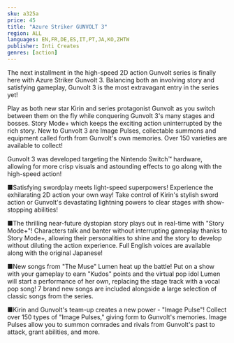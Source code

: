 ```yaml
---
sku: a325a
price: 45
title: "Azure Striker GUNVOLT 3"
region: ALL
languages: EN,FR,DE,ES,IT,PT,JA,KO,ZHTW
publisher: Inti Creates
genres: [action]
---
```

 The next installment in the high-speed 2D action Gunvolt series is finally here with Azure Striker Gunvolt 3. Balancing both an involving story and satisfying gameplay, Gunvolt 3 is the most extravagant entry in the series yet!

Play as both new star Kirin and series protagonist Gunvolt as you switch between them on the fly while conquering Gunvolt 3's many stages and bosses. Story Mode+ which keeps the exciting action uninterrupted by the rich story. New to Gunvolt 3 are Image Pulses, collectable summons and equipment called forth from Gunvolt's own memories. Over 150 varieties are available to collect!

Gunvolt 3 was developed targeting the Nintendo Switch™ hardware, allowing for more crisp visuals and astounding effects to go along with the high-speed action!

■Satisfying swordplay meets light-speed superpowers!
Experience the exhilarating 2D action your own way! Take control of Kirin's stylish sword action or Gunvolt's devastating lightning powers to clear stages with show-stopping abilities!

■The thrilling near-future dystopian story plays out in real-time with &quot;Story Mode+&quot;!
Characters talk and banter without interrupting gameplay thanks to Story Mode+, allowing their personalities to shine and the story to develop without diluting the action experience.
Full English voices are available along with the original Japanese!

■New songs from &quot;The Muse&quot; Lumen heat up the battle!
Put on a show with your gameplay to earn &quot;Kudos&quot; points and the virtual pop idol Lumen will start a performance of her own, replacing the stage track with a vocal pop song! 7 brand new songs are included alongside a large selection of classic songs from the series.

■Kirin and Gunvolt's team-up creates a new power - &quot;Image Pulse&quot;!
Collect over 150 types of &quot;Image Pulses,&quot; giving form to Gunvolt's memories. Image Pulses allow you to summon comrades and rivals from Gunvolt's past to attack, grant abilities, and more.
